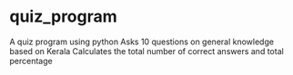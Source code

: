 # quiz_program
A quiz program using python
Asks 10 questions on general knowledge based on Kerala
Calculates the total number of correct answers and total percentage
